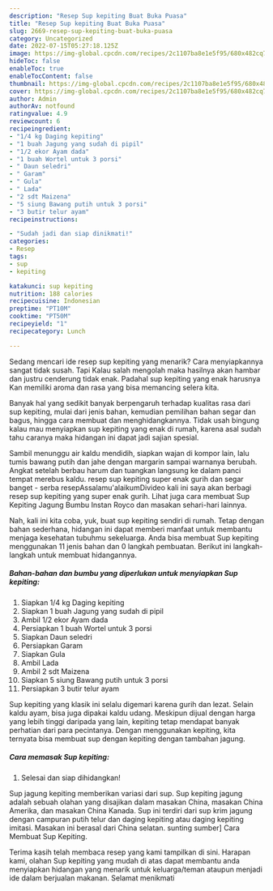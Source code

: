 ```yaml
---
description: "Resep Sup kepiting Buat Buka Puasa"
title: "Resep Sup kepiting Buat Buka Puasa"
slug: 2669-resep-sup-kepiting-buat-buka-puasa
category: Uncategorized
date: 2022-07-15T05:27:18.125Z
image: https://img-global.cpcdn.com/recipes/2c1107ba8e1e5f95/680x482cq70/sup-kepiting-foto-resep-utama.jpg
hideToc: false
enableToc: true
enableTocContent: false
thumbnail: https://img-global.cpcdn.com/recipes/2c1107ba8e1e5f95/680x482cq70/sup-kepiting-foto-resep-utama.jpg
cover: https://img-global.cpcdn.com/recipes/2c1107ba8e1e5f95/680x482cq70/sup-kepiting-foto-resep-utama.jpg
author: Admin
authorAv: notfound
ratingvalue: 4.9
reviewcount: 6
recipeingredient:
- "1/4 kg Daging kepiting"
- "1 buah Jagung yang sudah di pipil"
- "1/2 ekor Ayam dada"
- "1 buah Wortel untuk 3 porsi"
- " Daun seledri"
- " Garam"
- " Gula"
- " Lada"
- "2 sdt Maizena"
- "5 siung Bawang putih untuk 3 porsi"
- "3 butir telur ayam"
recipeinstructions:

- "Sudah jadi dan siap dinikmati!"
categories:
- Resep
tags:
- sup
- kepiting

katakunci: sup kepiting 
nutrition: 188 calories
recipecuisine: Indonesian
preptime: "PT10M"
cooktime: "PT50M"
recipeyield: "1"
recipecategory: Lunch

---
```



Sedang mencari ide resep sup kepiting yang menarik? Cara menyiapkannya sangat tidak susah. Tapi Kalau salah mengolah maka hasilnya akan hambar dan justru cenderung tidak enak. Padahal sup kepiting yang enak harusnya Kan memiliki aroma dan rasa yang bisa memancing selera kita.


Banyak hal yang sedikit banyak berpengaruh terhadap kualitas rasa dari sup kepiting, mulai dari jenis bahan, kemudian pemilihan bahan segar dan bagus, hingga cara membuat dan menghidangkannya. Tidak usah bingung kalau mau menyiapkan sup kepiting yang enak di rumah, karena asal sudah tahu caranya maka hidangan ini dapat jadi sajian spesial.

Sambil menunggu air kaldu mendidih, siapkan wajan di kompor lain, lalu tumis bawang putih dan jahe dengan margarin sampai warnanya berubah. Angkat setelah berbau harum dan tuangkan langsung ke dalam panci tempat merebus kaldu. resep sup kepiting super enak gurih dan segar banget - serba resepAssalamu&#39;alaikumDivideo kali ini saya akan berbagi resep sup kepiting yang super enak gurih. Lihat juga cara membuat Sup Kepiting Jagung Bumbu Instan Royco dan masakan sehari-hari lainnya.


Nah, kali ini kita coba, yuk, buat sup kepiting sendiri di rumah. Tetap dengan bahan sederhana, hidangan ini dapat memberi manfaat untuk membantu menjaga kesehatan tubuhmu sekeluarga. Anda bisa membuat Sup kepiting menggunakan 11 jenis bahan dan 0 langkah pembuatan. Berikut ini langkah-langkah untuk membuat hidangannya.

<!--inarticleads1-->

##### Bahan-bahan dan bumbu yang diperlukan untuk menyiapkan Sup kepiting:

1. Siapkan 1/4 kg Daging kepiting
1. Siapkan 1 buah Jagung yang sudah di pipil
1. Ambil 1/2 ekor Ayam dada
1. Persiapkan 1 buah Wortel untuk 3 porsi
1. Siapkan  Daun seledri
1. Persiapkan  Garam
1. Siapkan  Gula
1. Ambil  Lada
1. Ambil 2 sdt Maizena
1. Siapkan 5 siung Bawang putih untuk 3 porsi
1. Persiapkan 3 butir telur ayam


Sup kepiting yang klasik ini selalu digemari karena gurih dan lezat. Selain kaldu ayam, bisa juga dipakai kaldu udang. Meskipun dijual dengan harga yang lebih tinggi daripada yang lain, kepiting tetap mendapat banyak perhatian dari para pecintanya. Dengan menggunakan kepiting, kita ternyata bisa membuat sup dengan kepiting dengan tambahan jagung. 

<!--inarticleads2-->

##### Cara memasak Sup kepiting:


1. Selesai dan siap dihidangkan!

Sup jagung kepiting memberikan variasi dari sup. Sup kepiting jagung adalah sebuah olahan yang disajikan dalam masakan China, masakan China Amerika, dan masakan China Kanada. Sup ini terdiri dari sup krim jagung dengan campuran putih telur dan daging kepiting atau daging kepiting imitasi. Masakan ini berasal dari China selatan. sunting sumber] Cara Membuat Sup Kepiting. 

Terima kasih telah membaca resep yang kami tampilkan di sini. Harapan kami, olahan Sup kepiting yang mudah di atas dapat membantu anda menyiapkan hidangan yang menarik untuk keluarga/teman ataupun menjadi ide dalam berjualan makanan. Selamat menikmati
